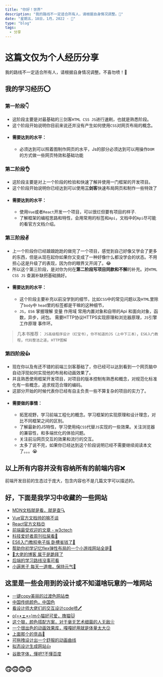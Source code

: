 ```yaml
---
title: "你好！世界"
description: "我的路线不一定适合所有人，请根据自身情况调整。🤭"
date: "星期五，18日，1月，2022 · 🐷"
type: "blog"
tags:
  - 分享
---
```


# 这篇文仅为个人经历分享
我的路线不一定适合所有人，请根据自身情况调整。不喜勿喷！🤭

## 我的学习经历⭕

### 第一阶段👇
- 这阶段主要是对最基础的三剑客`HTML CSS JS`进行速刷，也就是熟悉阶段。
- 这个阶段开始说明你目前来说还并没有产生如何使用`CSS`对网页布局的概念。
 - ####  需要达到的水平：
   - 必须达到可以照着图制作网页的水平，Js的部分必须达到可以用操作`DOM`的方式做一些网页特效和基础功能

### 第二阶段👌
- 这阶段主要是对上一个阶段的检验和快速了解并使用一门框架的开发项目。
- 这个阶段开始说明你已经达到可以使用**三剑客**快速布局网页和制作一些特效了
- ####  需要达到的水平：
  - 使用`Vue`或者`React`开发一个项目，可以很烂但要有项目的样子.
  - 了解框架的编程思路和特性，会用常用的标签和`Api`，文档中的`Api`尽可能的看官方文档介绍。

### 第三阶段✌
- 上一个阶段你已经踉踉跄跄的做完了一个项目，感觉到自己好像又学会了更多的东西，但是从现在起你如果你又变成了一种好像什么都没学会的状态。不用担心这是升级了的表现，因为你的眼界又开阔了。😂
- 所以这个第三阶段，是对你为何在**第二阶段写项目同款和不解**的补充。对`HTML CSS JS` 查漏补缺把基础搞好。
- ####  需要达到的水平：
  - 这个阶段主要补充以前没学到的细节，比如`CSS`中的常见问题以及`HTML`里除了`body`中 `head`里的标签都是干嘛的这种细节，
  - `JS`，`ES6` 掌握理解 变量 作用域 常用内置对象和自带的Api 和面向对象，函数，异步，闭包。
需要HTTP协议HTTPS实现原理和浏览器原理，`JS`引擎工作原理 事件环。

> 几本书推荐： `JS高级程序设计（红宝书）`，`你不知道的JS（上中下三本）`，`ES6入门教程`，`代码整洁之道`，`HTTP图解`

### 第四阶段👍
- 现在你以及有还不错的前端三剑客基础了，你已经可以达到看到一个网页脑中自动浮现如何实现他的布局和动画效果了。
- 并且熟悉使用框架开发项目，对项目的版本控制有熟悉和概念，对规范化标准化有一些概念，追求规范合理的编码。
- 这部分开始的时候代表你已经有自主负责一些不算复杂的项目的实力了。
- #### 需要做的事情：
  - 拓宽视野，学习前端工程化的概念。学习框架的实现原理和设计理念，对比不同框架之间的区别。
  - 了解最新的JS特性，学习使用纯`CSS`代替`JS`实现的一些效果。关注浏览器的兼容性，和多端优化的体验问题。
  - 关注前沿网页交互的效果和流行的交互。
  - 太多了说不完，如果你已经达到这个阶段说明已经不需要继续阅读本文了。。。😭

## 以上所有内容并没有容纳所有的前端内容❌

前端开发目前的生态过于庞大，包含内容也不是几篇文字可以描述的。

## 好，下面是我学习中收藏的一些网站

- [MDN文档就是看，就是查🔍](https://developer.mozilla.org/zh-CN/docs/Web/JavaScript)
- [Vue官方文档帅的嘛不谈](https://cn.vuejs.org/v2/guide/index.html)
- [React官方文档😍](https://react.docschina.org/)
- [前端最受欢迎的文章 - w3ctech](https://www.w3ctech.com/topic/digest)
- [科技爱好者周刊拉屎看🐷](https://github.com/ruanyf/weekly)
- [ES6入门教程电子版 卧槽省钱了🤑](https://es6.ruanyifeng.com/)
- [帮助你初学记忆flex弹性布局的一个小游戏网站全是🐸](http://flexboxfroggy.com/)
- [🥚大佬的博客 属于是跪拜了](https://overreacted.io/)
- [后端的学习路线没事可看](https://how2j.cn/)
- [小逼崽子 每天一道嗷，保持元气🔪](https://www.one-tab.com/page/DUzvPkoFTy67kYevpvS2WQ)
## 这里是一些会用到的设计或不知道啥玩意的一堆网站

- [一键copy美丽的过渡色网站😎](https://webgradients.com/)
- [中国传统颜色，中国色](http://zhongguose.com/)
- [看设计师大佬们的交互设计code喷🖊](https://codepen.io/)
- [o(=•ェ•=)m小猫好可爱，撸猫🐱](https://www.tuftandpaw.com/pages/beautiful-cats-of-instagram-3d#hosico)
- [这个狠，颜色搭配方案，对于毫无艺术细菌的人无敌❀](https://flatuicolors.com/)
- [一个很出色的动画效果库，嘎嘎好用就是体量太大😗](https://animate.style/)
- [上面那个的竞品🤪](https://www.animejs.cn/)
- [可拖拽设计出一个舒服的动画曲线](https://cubic-bezier.com/#.17,.67,.83,.67)
- [拟态设计生成网站👍](https://neumorphism.io/#e0e0e0)
- [谷歌字体，懂吧?不懂百度](http://www.googlefonts.net/)


## 🙃🙃🙃🙃

<Vssue/>